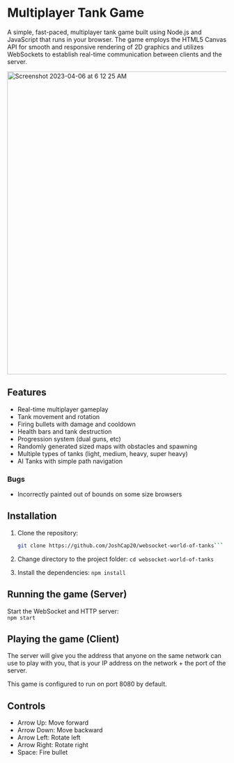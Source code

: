 # Multiplayer Tank Game
A simple, fast-paced, multiplayer tank game built using Node.js and JavaScript that runs in your browser. The game employs the HTML5 Canvas API for smooth and responsive rendering of 2D graphics and utilizes WebSockets to establish real-time communication between clients and the server.  

<img width="696" alt="Screenshot 2023-04-06 at 6 12 25 AM" src="https://user-images.githubusercontent.com/97563979/230347309-96b1d2e2-9e6c-46af-a012-8f7f5375b434.png">

## Features
- Real-time multiplayer gameplay
- Tank movement and rotation
- Firing bullets with damage and cooldown
- Health bars and tank destruction
- Progression system (dual guns, etc)
- Randomly generated sized maps with obstacles and spawning
- Multiple types of tanks (light, medium, heavy, super heavy)
- AI Tanks with simple path navigation

### Bugs
- Incorrectly painted out of bounds on some size browsers

## Installation
1. Clone the repository:
   ```bash  
   git clone https://github.com/JoshCap20/websocket-world-of-tanks```

2. Change directory to the project folder:
    ```cd websocket-world-of-tanks```

3. Install the dependencies:
    ```npm install```

## Running the game (Server)
Start the WebSocket and HTTP server:  
    ```npm start```


## Playing the game (Client)
The server will give you the address that anyone on the same network can use to play with you, that is your IP address on the network + the port of the server.

This game is configured to run on port 8080 by default.

## Controls
- Arrow Up: Move forward
- Arrow Down: Move backward
- Arrow Left: Rotate left
- Arrow Right: Rotate right
- Space: Fire bullet
